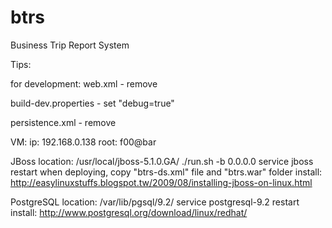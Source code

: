 btrs
====

Business Trip Report System


Tips:

for development:
web.xml - remove <!-- Production -->

build-dev.properties - set "debug=true"

persistence.xml - 
	<property name="hibernate.hbm2ddl.auto" value="update"/>
	<property name="hibernate.show_sql" value="true"/>
	<property name="hibernate.format_sql" value="true"/>
	remove <property name="hibernate.jdbc.batch_size" value="20"/>
	
VM:
ip: 192.168.0.138
root: f00@bar

JBoss
location: /usr/local/jboss-5.1.0.GA/
./run.sh -b 0.0.0.0
service jboss restart
when deploying, copy "btrs-ds.xml" file and "btrs.war" folder
install: http://easylinuxstuffs.blogspot.tw/2009/08/installing-jboss-on-linux.html

PostgreSQL
location: /var/lib/pgsql/9.2/
service postgresql-9.2 restart
install: http://www.postgresql.org/download/linux/redhat/